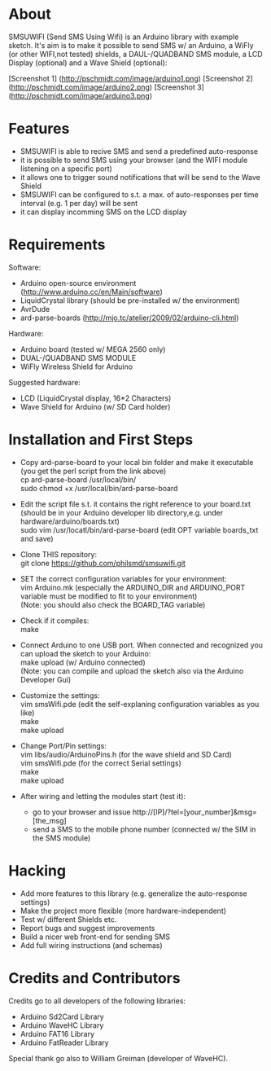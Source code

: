 # About

SMSUWIFI (Send SMS Using Wifi) is an Arduino library with example sketch.
It's aim is to make it possible to send SMS w/ an Arduino, a WiFly (or other WIFI,not tested) shields, a DAUL-/QUADBAND SMS module, a LCD Display (optional) and a Wave Shield (optional):

[Screenshot 1] (http://pschmidt.com/image/arduino1.png)  [Screenshot 2] (http://pschmidt.com/image/arduino2.png) [Screenshot 3] (http://pschmidt.com/image/arduino3.png)

# Features  
* SMSUWIFI is able to recive SMS and send a predefined auto-response
* it is possible to send SMS using your browser (and the WIFI module listening on a specific port)
* it allows one to trigger sound notifications that will be send to the Wave Shield
* SMSUWIFI can be configured to s.t. a max. of auto-responses per time interval (e.g. 1 per day) will be sent
* it can display incomming SMS on the LCD display

# Requirements

Software:  
- Arduino open-source environment (http://www.arduino.cc/en/Main/software)  
- LiquidCrystal library (should be pre-installed w/ the environment)  
- AvrDude  
- ard-parse-boards (http://mjo.tc/atelier/2009/02/arduino-cli.html)  

Hardware:  
- Arduino board (tested w/ MEGA 2560 only)  
- DUAL-/QUADBAND SMS MODULE  
- WiFly Wireless Shield for Arduino  

Suggested hardware:  
- LCD (LiquidCrystal display, 16\*2 Characters)  
- Wave Shield for Arduino (w/ SD Card holder)  

# Installation and First Steps
* Copy ard-parse-board to your local bin folder and make it executable (you get the perl script from the link above)  
    cp ard-parse-board /usr/local/bin/  
    sudo chmod +x /usr/local/bin/ard-parse-board 

* Edit the script file s.t. it contains the right reference to your board.txt (should be in your Arduino developer lib directory,e.g. under hardware/arduino/boards.txt)  
    sudo vim /usr/locatl/bin/ard-parse-board (edit OPT variable boards_txt and save)  

* Clone THIS repository:  
    git clone https://github.com/philsmd/smsuwifi.git  

* SET the correct configuration variables for your environment:  
    vim Arduino.mk (especially the ARDUINO_DIR and ARDUINO_PORT variable must be modified to fit to your environment)  
    (Note: you should also check the BOARD_TAG variable)  
     
* Check if it compiles:  
    make  
    
* Connect Arduino to one USB port. When connected and recognized you can upload the sketch to your Arduino:  
    make upload (w/ Arduino connected)  
    (Note: you can compile and upload the sketch also via the Arduino Developer Gui)  

    
* Customize the settings:  
    vim smsWifi.pde (edit the self-explaning configuration variables as you like)  
    make  
    make upload  


* Change Port/Pin settings:  
    vim libs/audio/ArduinoPins.h (for the wave shield and SD Card)  
    vim smsWifi.pde (for the correct Serial settings)  
    make  
    make upload  
  
* After wiring and letting the modules start (test it):  
   -  go to your browser and issue http://[IP]/?tel=[your\_number]&msg=[the\_msg]  
   -  send a SMS to the mobile phone number (connected w/ the SIM in the SMS module)  

# Hacking

* Add more features to this library (e.g. generalize the auto-response settings)
* Make the project more flexible (more hardware-independent)
* Test w/ different Shields etc.
* Report bugs and suggest improvements
* Build a nicer web front-end for sending SMS
* Add full wiring instructions (and schemas)

# Credits and Contributors 
Credits go to all developers of the following libraries:
  
* Arduino Sd2Card Library  
* Arduino WaveHC Library  
* Arduino FAT16 Library  
* Arduino FatReader Library  

Special thank go also to William Greiman (developer of WaveHC).